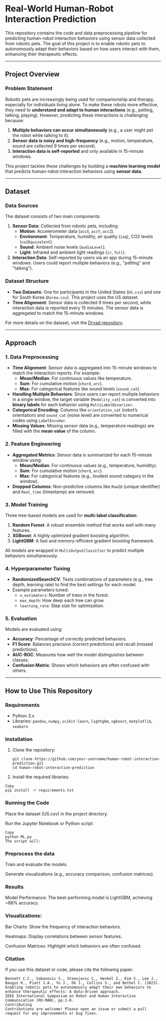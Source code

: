 # **Real-World Human-Robot Interaction Prediction**

This repository contains the code and data preprocessing pipeline for predicting human-robot interaction behaviors using sensor data collected from robotic pets. The goal of this project is to enable robotic pets to autonomously adapt their behaviors based on how users interact with them, enhancing their therapeutic effects.

---

## **Project Overview**

### **Problem Statement**
Robotic pets are increasingly being used for companionship and therapy, especially for individuals living alone. To make these robots more effective, they need to **understand and adapt to human interactions** (e.g., petting, talking, playing). However, predicting these interactions is challenging because:
1. **Multiple behaviors can occur simultaneously** (e.g., a user might pet the robot while talking to it).
2. **Sensor data is noisy and high-frequency** (e.g., motion, temperature, sound are collected 9 times per second).
3. **Interaction data is self-reported** and only available in 15-minute windows.

This project tackles these challenges by building a **machine learning model** that predicts human-robot interaction behaviors using **sensor data**.

---

## **Dataset**

### **Data Sources**
The dataset consists of two main components:
1. **Sensor Data**: Collected from robotic pets, including:
   - **Motion**: Accelerometer data (`accX`, `accY`, `accZ`).
   - **Environment**: Temperature, humidity, air quality (`iaq`), CO2 levels (`co2Equivalent`).
   - **Sound**: Ambient noise levels (`audioLevel`).
   - **Light**: Infrared and ambient light readings (`ir`, `full`).
2. **Interaction Data**: Self-reported by users via an app during 15-minute windows. Users could report multiple behaviors (e.g., "petting" and "talking").

### **Dataset Structure**
- **Two Datasets**: One for participants in the United States (`US.csv`) and one for South Korea (`Korea.csv`). This project uses the US dataset.
- **Time Alignment**: Sensor data is collected 9 times per second, while interaction data is reported every 15 minutes. The sensor data is aggregated to match the 15-minute windows.

For more details on the dataset, visit the [Dryad repository](https://doi.org/10.5061/dryad.tb2rbp078).

---

## **Approach**

### **1. Data Preprocessing**
- **Time Alignment**: Sensor data is aggregated into 15-minute windows to match the interaction reports. For example:
  - **Mean/Median**: For continuous values like temperature.
  - **Sum**: For cumulative motion (`chord`, `arc`).
  - **Max**: For categorical features like sound levels (`sound_cat`).
- **Handling Multiple Behaviors**: Since users can report multiple behaviors in a single window, the target variable (`Modality_cat`) is converted into **binary labels** for each behavior using `MultiLabelBinarizer`.
- **Categorical Encoding**: Columns like `orientation_cat` (robot’s orientation) and `sound_cat` (noise level) are converted to numerical codes using `LabelEncoder`.
- **Missing Values**: Missing sensor data (e.g., temperature readings) are filled with the **mean value** of the column.

### **2. Feature Engineering**
- **Aggregated Metrics**: Sensor data is summarized for each 15-minute window using:
  - **Mean/Median**: For continuous values (e.g., temperature, humidity).
  - **Sum**: For cumulative motion (`chord`, `arc`).
  - **Max**: For categorical features (e.g., loudest sound category in the window).
- **Dropped Columns**: Non-predictive columns like `RowID` (unique identifier) and `Real_time` (timestamp) are removed.

### **3. Model Training**
Three tree-based models are used for **multi-label classification**:
1. **Random Forest**: A robust ensemble method that works well with many features.
2. **XGBoost**: A highly optimized gradient boosting algorithm.
3. **LightGBM**: A fast and memory-efficient gradient boosting framework.

All models are wrapped in `MultiOutputClassifier` to predict multiple behaviors simultaneously.

### **4. Hyperparameter Tuning**
- **RandomizedSearchCV**: Tests combinations of parameters (e.g., tree depth, learning rate) to find the best settings for each model.
- Example parameters tuned:
  - `n_estimators`: Number of trees in the forest.
  - `max_depth`: How deep each tree can grow.
  - `learning_rate`: Step size for optimization.

### **5. Evaluation**
Models are evaluated using:
- **Accuracy**: Percentage of correctly predicted behaviors.
- **F1 Score**: Balances precision (correct predictions) and recall (missed predictions).
- **AUC-ROC**: Measures how well the model distinguishes between classes.
- **Confusion Matrix**: Shows which behaviors are often confused with others.

---

## **How to Use This Repository**

### **Requirements**
- Python 3.x
- Libraries: `pandas`, `numpy`, `scikit-learn`, `lightgbm`, `xgboost`, `matplotlib`, `seaborn`

### **Installation**
1. Clone the repository:
   ```
   git clone https://github.com/your-username/human-robot-interaction-prediction.git
   cd human-robot-interaction-prediction
   ```
2. Install the required libraries:

 ```
 Copy
 pip install -r requirements.txt
```

### **Running the Code**
Place the dataset (US.csv) in the project directory.

Run the Jupyter Notebook or Python script:

```
Copy
python ML.py
The script will:
```

### **Preprocess the data**

Train and evaluate the models.

Generate visualizations (e.g., accuracy comparison, confusion matrices).

### **Results**
Model Performance: The best-performing model is LightGBM, achieving ~88% accuracy.

### **Visualizations:**

Bar Charts: Show the frequency of interaction behaviors.

Heatmaps: Display correlations between sensor features.

Confusion Matrices: Highlight which behaviors are often confused.

### **Citation**
If you use this dataset or code, please cite the following paper:

```
Bennett C.C., Sabanovic S., Stanojevic C., Henkel Z., Kim S., Lee J., Baugus K., Piatt J.A., Yu J., Oh J., Collins S., and Bethel C. (2023). 
Enabling robotic pets to autonomously adapt their own behaviors to enhance therapeutic effects: A data-driven approach. 
IEEE International Symposium on Robot and Human Interactive Communication (RO-MAN), pp.1-8.
Contributing
Contributions are welcome! Please open an issue or submit a pull request for any improvements or bug fixes.
```
